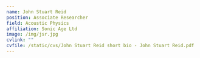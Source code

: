 ```yaml
---
name: John Stuart Reid
position: Associate Researcher
field: Acoustic Physics
affiliation: Sonic Age Ltd
image: /img/jsr.jpg
cvlink: ""
cvfile: /static/cvs/John Stuart Reid short bio - John Stuart Reid.pdf
---
```

